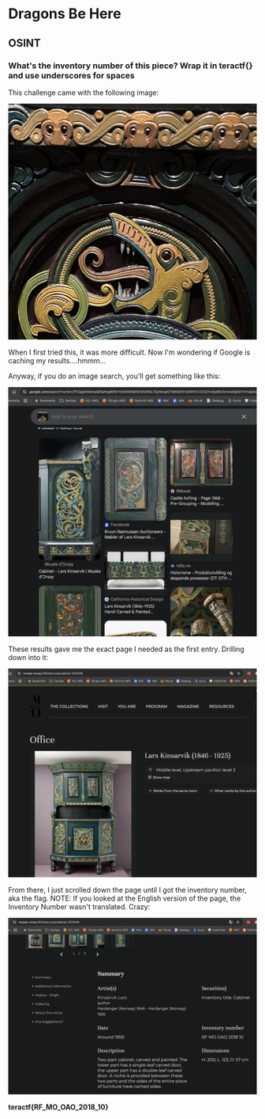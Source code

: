 # Dragons Be Here

## OSINT

### What's the inventory number of this piece?  Wrap it in teractf{} and use underscores for spaces

This challenge came with the following image:

![dragons](./dragons_be_here.png)

When I first tried this, it was more difficult.  Now I'm wondering if Google is caching my results....hmmm...

Anyway, if you do an image search, you'll get something like this:

![landing](./landing.png)

These results gave me the exact page I needed as the first entry.  Drilling down into it:

![Drill](./drill_down.png)

From there, I just scrolled down the page until I got the inventory number, aka the flag.  NOTE: If you looked at the English version of the page, the Inventory Number wasn't translated. Crazy:

![flag](./flag.png)


**teractf{RF_MO_OAO_2018_10}**
